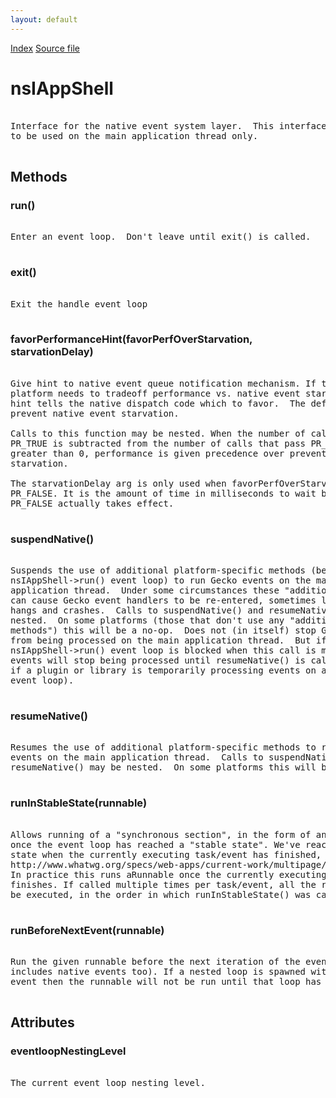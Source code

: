 ```yaml
---
layout: default
---
```

<div id='links'><a href="../index.html">Index</a>
<a href="http://dxr.mozilla.org/mozilla-central/source/widget/nsIAppShell.idl">Source file</a>
</div>

# nsIAppShell #
<pre>  
Interface for the native event system layer.  This interface is designed  
to be used on the main application thread only.  
  
</pre>
## Methods ##

### run() ###
<pre>  
Enter an event loop.  Don't leave until exit() is called.  
  
</pre>
### exit() ###
<pre>  
Exit the handle event loop  
  
</pre>
### favorPerformanceHint(favorPerfOverStarvation, starvationDelay) ###
<pre>  
Give hint to native event queue notification mechanism. If the native  
platform needs to tradeoff performance vs. native event starvation this  
hint tells the native dispatch code which to favor.  The default is to  
prevent native event starvation.  
  
Calls to this function may be nested. When the number of calls that pass  
PR_TRUE is subtracted from the number of calls that pass PR_FALSE is  
greater than 0, performance is given precedence over preventing event  
starvation.  
  
The starvationDelay arg is only used when favorPerfOverStarvation is  
PR_FALSE. It is the amount of time in milliseconds to wait before the  
PR_FALSE actually takes effect.  
  
</pre>
### suspendNative() ###
<pre>  
Suspends the use of additional platform-specific methods (besides the  
nsIAppShell->run() event loop) to run Gecko events on the main  
application thread.  Under some circumstances these "additional methods"  
can cause Gecko event handlers to be re-entered, sometimes leading to  
hangs and crashes.  Calls to suspendNative() and resumeNative() may be  
nested.  On some platforms (those that don't use any "additional  
methods") this will be a no-op.  Does not (in itself) stop Gecko events  
from being processed on the main application thread.  But if the  
nsIAppShell->run() event loop is blocked when this call is made, Gecko  
events will stop being processed until resumeNative() is called (even  
if a plugin or library is temporarily processing events on a nested  
event loop).  
  
</pre>
### resumeNative() ###
<pre>  
Resumes the use of additional platform-specific methods to run Gecko  
events on the main application thread.  Calls to suspendNative() and  
resumeNative() may be nested.  On some platforms this will be a no-op.  
  
</pre>
### runInStableState(runnable) ###
<pre>  
Allows running of a "synchronous section", in the form of an nsIRunnable  
once the event loop has reached a "stable state". We've reached a stable  
state when the currently executing task/event has finished, see:  
http://www.whatwg.org/specs/web-apps/current-work/multipage/webappapis.html#synchronous-section  
In practice this runs aRunnable once the currently executing event  
finishes. If called multiple times per task/event, all the runnables will  
be executed, in the order in which runInStableState() was called.  
  
</pre>
### runBeforeNextEvent(runnable) ###
<pre>  
Run the given runnable before the next iteration of the event loop (this  
includes native events too). If a nested loop is spawned within the current  
event then the runnable will not be run until that loop has terminated.  
  
</pre>
## Attributes ##

### eventloopNestingLevel ###
<pre>  
The current event loop nesting level.  
  
</pre>